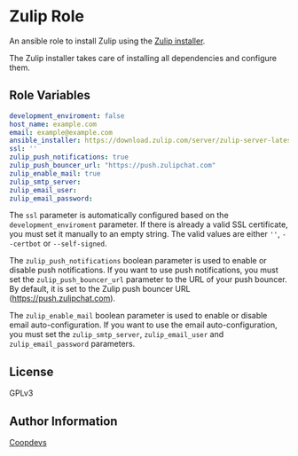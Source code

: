 Zulip Role
=========

An ansible role to install Zulip using the [Zulip installer](https://zulip.readthedocs.io/en/stable/production/install.html).

The Zulip installer takes care of installing all dependencies and configure them.


Role Variables
--------------

```yaml
development_enviroment: false
host_name: example.com
email: example@example.com
ansible_installer: https://download.zulip.com/server/zulip-server-latest.tar.gz
ssl: ''
zulip_push_notifications: true
zulip_push_bouncer_url: "https://push.zulipchat.com"
zulip_enable_mail: true
zulip_smtp_server:
zulip_email_user:
zulip_email_password:
```

The `ssl` parameter is automatically configured based on the `development_enviroment` parameter. If there is already a valid SSL certificate, you must set it manually to an empty string. The valid values are either `''`, `--certbot` or `--self-signed`.

The `zulip_push_notifications` boolean parameter is used to enable or disable push notifications. If you want to use push notifications, you must set the `zulip_push_bouncer_url` parameter to the URL of your push bouncer. By default, it is set to the Zulip push bouncer URL (https://push.zulipchat.com).

The `zulip_enable_mail` boolean parameter is used to enable or disable email auto-configuration. If you want to use the email auto-configuration, you must set the `zulip_smtp_server`, `zulip_email_user` and `zulip_email_password` parameters.

License
-------

GPLv3

Author Information
------------------

[Coopdevs](https://coopdevs.org)